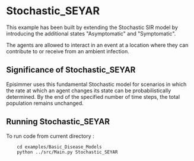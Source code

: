 # Stochastic_SEYAR
This example has been built by extending the Stochastic SIR model by introducing the additional states "Asymptomatic" and "Symptomatic". 

The agents are allowed to interact in an event at a location where they can contribute to or receive from an ambient infection.


## Significance of Stochastic_SEYAR
Episimmer uses this fundamental Stochastic model for scenarios in which the rate at which an agent changes its state can be probabilistically determined. By the end of the specified number of time steps, the total population remains unchanged.


## Running Stochastic_SEYAR
To run code from current directory :

		cd examples/Basic_Disease_Models
		python ../src/Main.py Stochastic_SEYAR

		

